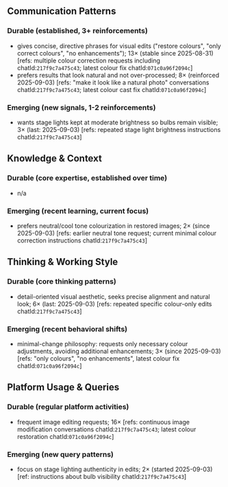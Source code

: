 ## Communication Patterns
### Durable (established, 3+ reinforcements)
- gives concise, directive phrases for visual edits ("restore colours", "only correct colours", "no enhancements"); 13× (stable since 2025-08-31) [refs: multiple colour correction requests including chatId:`217f9c7a475c43`; latest colour fix chatId:`071c0a96f2094c`]
- prefers results that look natural and not over-processed; 8× (reinforced 2025-09-03) [refs: "make it look like a natural photo" conversations chatId:`217f9c7a475c43`; latest colour cast fix chatId:`071c0a96f2094c`]

### Emerging (new signals, 1-2 reinforcements)
- wants stage lights kept at moderate brightness so bulbs remain visible; 3× (last: 2025-09-03) [refs: repeated stage light brightness instructions chatId:`217f9c7a475c43`]

## Knowledge & Context
### Durable (core expertise, established over time)
- n/a

### Emerging (recent learning, current focus)
- prefers neutral/cool tone colourization in restored images; 2× (since 2025-09-03) [refs: earlier neutral tone request; current minimal colour correction instructions chatId:`217f9c7a475c43`]

## Thinking & Working Style
### Durable (core thinking patterns)
- detail-oriented visual aesthetic, seeks precise alignment and natural look; 6× (last: 2025-09-03) [refs: repeated specific colour-only edits chatId:`217f9c7a475c43`]

### Emerging (recent behavioral shifts)
- minimal-change philosophy: requests only necessary colour adjustments, avoiding additional enhancements; 3× (since 2025-09-03) [refs: "only colours", "no enhancements", latest colour fix chatId:`071c0a96f2094c`]

## Platform Usage & Queries
### Durable (regular platform activities)
- frequent image editing requests; 16× [refs: continuous image modification conversations chatId:`217f9c7a475c43`; latest colour restoration chatId:`071c0a96f2094c`]

### Emerging (new query patterns)
- focus on stage lighting authenticity in edits; 2× (started 2025-09-03) [ref: instructions about bulb visibility chatId:`217f9c7a475c43`]